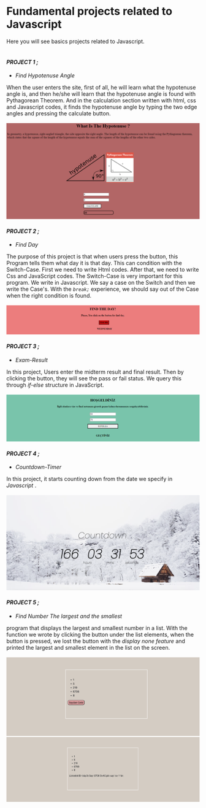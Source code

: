 # Fundamental projects related to Javascript
 Here you will see basics projects related to Javascript. <br><br>
#### <b><i>PROJECT 1 ;</b></i>
<ul>
  <li><em>Find Hypotenuse Angle</em></li>
 </ul>

When the user enters the site, first of all, he will learn what the hypotenuse angle is, and then he/she will learn that the hypotenuse angle is found with Pythagorean Theorem. And in the calculation section written with html, css and Javascript codes, it finds the hypotenuse angle by typing the two edge angles and pressing the calculate button. 
<br/><br/>
<img src="./hypotenuse.png">

#### <b><em>PROJECT 2 ;</b></em>
<ul>
  <li><em>Find Day</em></li>
 </ul>
 
The purpose of this project is that when users press the button, this Program tells them what day it is that day. This can condition with the Switch-Case. First we need to write Html codes. After that, we need to write Css and JavaScript codes. The Switch-Case is very important for this program. We write in Javascript. We say a case on the Switch and then we write the Case's. With the *`break;`* experience, we should say out of the Case when the right condition is found.
<br/><br/>
<img src="./find.png">

#### <b><em>PROJECT 3 ;</b></em>
<ul>
  <li><em>Exam-Result</em></li>
 </ul>
 
In this project, Users enter the midterm result and final result. Then by clicking the button, they will see the pass or fail status. We query this through <em>if-else </em> structure in JavaScript.
<br/><br/>
<img src="./exam.png">

#### <b><em>PROJECT 4 ;</b></em>
<ul>
  <li><em>Countdown-Timer</em></li>
 </ul>
 
In this project, it starts counting down from the date we specify in <em> Javascript </em>.
<br/><br/>
<img src="./countdown.png"> <br/>
#### <b><em>PROJECT 5 ;</b></em>
<ul>
  <li><em>Find Number The largest and the smallest</em></li>
 </ul>
 program that displays the largest and smallest number in a list. With the function we wrote by clicking the button under the list elements, when the button is pressed, we lost the button with the <em>display none feature </em> and printed the largest and smallest element in the list on the screen.
<br/><br/>
<img src="./findNumber1.png"> <br/>
<img src="./findNumber2.png">
